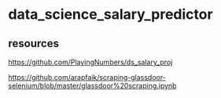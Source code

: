 # data_science_salary_predictor

## resources 
https://github.com/PlayingNumbers/ds_salary_proj

https://github.com/arapfaik/scraping-glassdoor-selenium/blob/master/glassdoor%20scraping.ipynb

